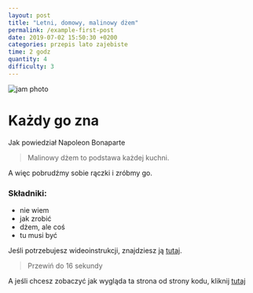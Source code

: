 ```yaml
---
layout: post
title: "Letni, domowy, malinowy dżem"
permalink: /example-first-post
date: 2019-07-02 15:50:30 +0200
categories: przepis lato zajebiste
time: 2 godz
quantity: 4
difficulty: 3
---
```


![jam photo](https://szefpoleca.pl/wp-content/uploads/2016/12/wysmienity-dzem-malinowy.jpg)

# Każdy go zna

Jak powiedział Napoleon Bonaparte

> Malinowy dżem to podstawa każdej kuchni.

A więc pobrudźmy sobie rączki i zróbmy go.

### Składniki:

- nie wiem
- jak zrobić
- dżem, ale coś
- tu musi być

Jeśli potrzebujesz wideoinstrukcji, znajdziesz ją [tutaj](https://youtu.be/qvREHyukpgQ).

> Przewiń do 16 sekundy

A jeśli chcesz zobaczyć jak wygląda ta strona od strony kodu, kliknij [tutaj](https://raw.githubusercontent.com/bartekpacia/taste-tester-blog/master/collections/_posts/2019-07-02-malinowy-dzem.md)
